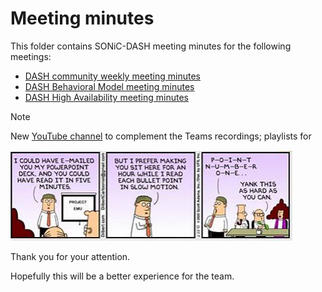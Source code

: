 
# Meeting minutes

This folder contains SONiC-DASH meeting minutes for the following meetings:

- [DASH community weekly meeting minutes](dash-community-weekly)
- [DASH Behavioral Model meeting minutes](dash-behavioral-model)
- [DASH High Availability meeting minutes](dash-high-availability)  

> [!NOTE]
> New [YouTube channel](https://www.youtube.com/channel/UCNE3zNwJqcEyLX9ejKrLtUA/videos?view=0&sort=dd&flow=grid) to complement the Teams recordings; playlists for 

![dilbert-meeting](images/dilbert-meeting.png)

Thank you for your attention.

Hopefully this will be a better experience for the team.
